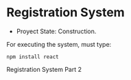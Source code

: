 <h1>Registration System</h1>

- Proyect State: Construction.

For executing the system, must type:

```npm install react```

Registration System Part 2
